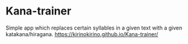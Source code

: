 # Kana-trainer
Simple app which replaces certain syllables in a given text with a given katakana/hiragana. 
https://kirinokirino.github.io/Kana-trainer/
